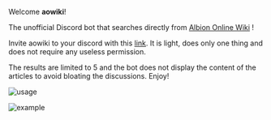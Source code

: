 Welcome **aowiki**!

The unofficial Discord bot that searches directly from [Albion Online Wiki](https://wiki.albiononline.com/wiki/Albion_Online_Wiki) !

Invite aowiki to your discord with this [link](https://discord.com/api/oauth2/authorize?client_id=728274244261249138&permissions=67584&scope=bot).
It is light, does only one thing and does not require any useless permission.

The results are limited to 5 and the bot does not display the content of the articles to avoid bloating the discussions. Enjoy!

![usage](https://i.imgur.com/pAnV4t2.png)

![example](https://i.imgur.com/pAnV4t2.png)
